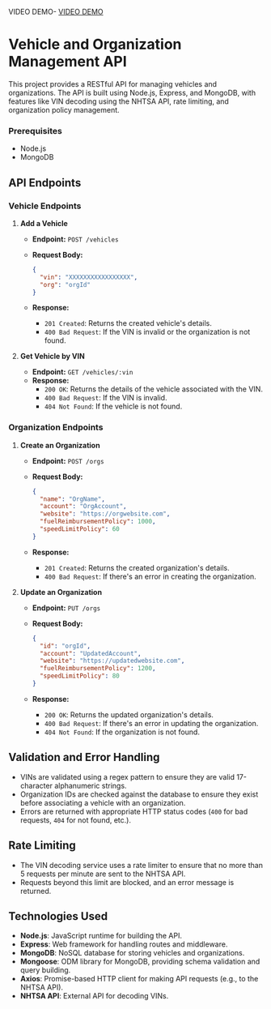 VIDEO DEMO-
[VIDEO DEMO](https://www.canva.com/design/DAGOl96Oz-8/HWtNoP5PRzr_AaEOXP8GCA/edit?utm_content=DAGOl96Oz-8&utm_campaign=designshare&utm_medium=link2&utm_source=sharebutton)


# Vehicle and Organization Management API

This project provides a RESTful API for managing vehicles and organizations. The API is built using Node.js, Express, and MongoDB, with features like VIN decoding using the NHTSA API, rate limiting, and organization policy management.



### Prerequisites

- Node.js
- MongoDB



## API Endpoints


### Vehicle Endpoints

1. **Add a Vehicle**

   - **Endpoint:** `POST /vehicles`
   - **Request Body:**

     ```json
     {
       "vin": "XXXXXXXXXXXXXXXXX",
       "org": "orgId"
     }
     ```

   - **Response:**
     - `201 Created`: Returns the created vehicle's details.
     - `400 Bad Request`: If the VIN is invalid or the organization is not found.

2. **Get Vehicle by VIN**

   - **Endpoint:** `GET /vehicles/:vin`
   - **Response:**
     - `200 OK`: Returns the details of the vehicle associated with the VIN.
     - `400 Bad Request`: If the VIN is invalid.
     - `404 Not Found`: If the vehicle is not found.
    
### Organization Endpoints

1. **Create an Organization**

   - **Endpoint:** `POST /orgs`
   - **Request Body:**

     ```json
     {
       "name": "OrgName",
       "account": "OrgAccount",
       "website": "https://orgwebsite.com",
       "fuelReimbursementPolicy": 1000,
       "speedLimitPolicy": 60
     }
     ```

   - **Response:**
     - `201 Created`: Returns the created organization's details.
     - `400 Bad Request`: If there's an error in creating the organization.

2. **Update an Organization**

   - **Endpoint:** `PUT /orgs`
   - **Request Body:**

     ```json
     {
       "id": "orgId",
       "account": "UpdatedAccount",
       "website": "https://updatedwebsite.com",
       "fuelReimbursementPolicy": 1200,
       "speedLimitPolicy": 80
     }
     ```

   - **Response:**
     - `200 OK`: Returns the updated organization's details.
     - `400 Bad Request`: If there's an error in updating the organization.
     - `404 Not Found`: If the organization is not found.


## Validation and Error Handling

- VINs are validated using a regex pattern to ensure they are valid 17-character alphanumeric strings.
- Organization IDs are checked against the database to ensure they exist before associating a vehicle with an organization.
- Errors are returned with appropriate HTTP status codes (`400` for bad requests, `404` for not found, etc.).

## Rate Limiting

- The VIN decoding service uses a rate limiter to ensure that no more than 5 requests per minute are sent to the NHTSA API.
- Requests beyond this limit are blocked, and an error message is returned.

## Technologies Used

- **Node.js**: JavaScript runtime for building the API.
- **Express**: Web framework for handling routes and middleware.
- **MongoDB**: NoSQL database for storing vehicles and organizations.
- **Mongoose**: ODM library for MongoDB, providing schema validation and query building.
- **Axios**: Promise-based HTTP client for making API requests (e.g., to the NHTSA API).
- **NHTSA API**: External API for decoding VINs.

